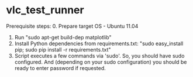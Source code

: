 vlc_test_runner
===============
Prerequisite steps:
0. Prepare target OS - Ubuntu 11.04
1. Run "sudo apt-get build-dep matplotlib"
2. Install Python dependencies from requirements.txt: "sudo easy_install pip; sudo pip install -r requirements.txt"
3. Script executes a few commands via 'sudo'. So, you should have sudo configured. And (depending on your sudo configuration) you should be ready to enter password if requested.
